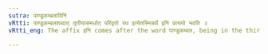 ```yaml
---
sutra: पाण्डुकम्बलादिनि
vRtti: पाण्डुकम्बलशब्दात् तृतीयासमर्धात् परिवृतो रथ इत्येतस्मिन्नर्थे इनि प्रत्ययो भवति ॥
vRtti_eng: The affix इनि comes after the word पाण्डुकम्बल, being in the third case in construction, in the sense of 'surrounded', the thing so surrounded being 'a chariot'.

---
```

